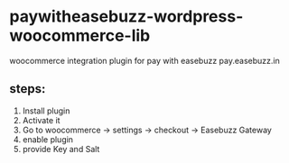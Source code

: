 # paywitheasebuzz-wordpress-woocommerce-lib
woocommerce integration plugin for pay with easebuzz pay.easebuzz.in
 
## steps:

1. Install plugin
2. Activate it
3. Go to woocommerce -> settings -> checkout -> Easebuzz Gateway 
4. enable plugin 
5. provide Key and Salt
